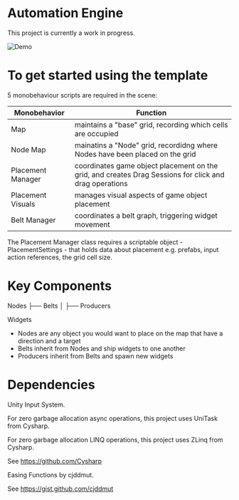 # Automation Engine 

This project is currently a work in progress. 

![Demo](Media/BeltTest.gif)



# To get started using the template

5 monobehaviour scripts are required in the scene: 

| Monobehavior            | Function  
|----------|----------|
| Map    | maintains a "base" grid, recording which cells are occupied |
| Node Map    | mainatins a "Node" grid, recordidng where Nodes have been placed on the grid | 
| Placement Manager    | coordinates game object placement on the grid, and creates Drag Sessions for click and drag operations |
| Placement Visuals    | manages visual aspects of game object placement | 
| Belt Manager    | coordinates a belt graph, triggering widget movement | 

The Placement Manager class requires a scriptable object - PlacementSettings - that holds data about placement e.g. prefabs, input action references, the grid cell size.   

# Key Components 

Nodes 
├── Belts
│   ├── Producers

Widgets

- Nodes are any object you would want to place on the map that have a direction and a target
- Belts inherit from Nodes and ship widgets to one another
- Producers inherit from Belts and spawn new widgets


# Dependencies

Unity Input System.


For zero garbage allocation async operations, this project uses UniTask from Cysharp.


For zero garbage allocation LINQ operations, this project uses ZLinq from Cysharp. 


See https://github.com/Cysharp


Easing Functions by cjddmut.


See https://gist.github.com/cjddmut
